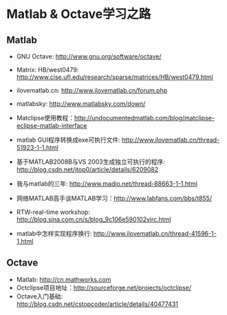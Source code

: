 # Matlab & Octave学习之路

## Matlab

* GNU Octave: <http://www.gnu.org/software/octave/>

* Matrix: HB/west0479: <http://www.cise.ufl.edu/research/sparse/matrices/HB/west0479.html>
* ilovematlab.cn: <http://www.ilovematlab.cn/forum.php>
* matlabsky: <http://www.matlabsky.com/down/>

* Matclipse使用教程：<http://undocumentedmatlab.com/blog/matclipse-eclipse-matlab-interface>

* matlab GUI程序转换成exe可执行文件: <http://www.ilovematlab.cn/thread-51923-1-1.html>
* 基于MATLAB2008B与VS 2003生成独立可执行的程序: <http://blog.csdn.net/jtop0/article/details/6209082>
* 我与matlab的三年: <http://www.madio.net/thread-88663-1-1.html>
* 网络MATLAB高手谈MATLAB学习：<http://www.labfans.com/bbs/t855/>
* RTW-real-time workshop: <http://blog.sina.com.cn/s/blog_9c106e590102virc.html>
* matlab中怎样实现程序换行: <http://www.ilovematlab.cn/thread-41596-1-1.html>

## Octave

* Matlab: <http://cn.mathworks.com>
* Octclipse项目地址：<http://sourceforge.net/projects/octclipse/>
* Octave入门基础: <http://blog.csdn.net/cstopcoder/article/details/40477431>
